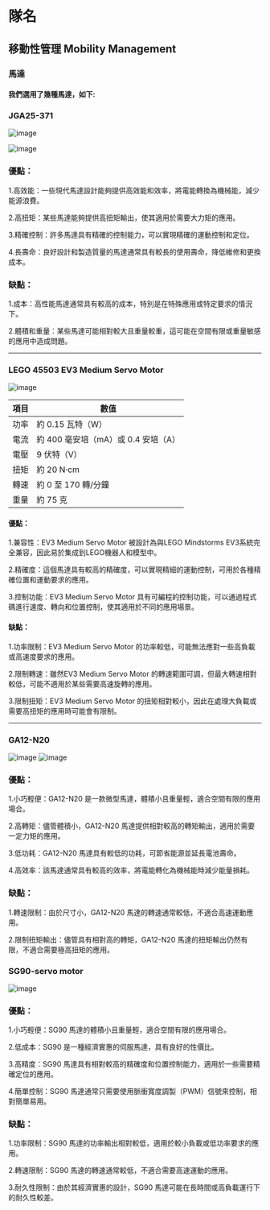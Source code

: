 # 隊名

## 移動性管理 Mobility Management

### 馬達
#### 我們選用了幾種馬達，如下:
### JGA25-371  
![image](https://github.com/yy0106yy/future-engineer/blob/main/%E7%A7%BB%E5%8B%95%E6%80%A7%E7%AE%A1%E7%90%86Mobility%20Managemen/610JRpcSImL._AC_UF894%2C1000_QL80_.jpg)


![image](https://github.com/yy0106yy/future-engineer/blob/main/%E7%A7%BB%E5%8B%95%E6%80%A7%E7%AE%A1%E7%90%86Mobility%20Managemen/%E8%9E%A2%E5%B9%95%E6%93%B7%E5%8F%96%E7%95%AB%E9%9D%A2%202023-07-08%20163440.png)
### 優點：

1.高效能：一些現代馬達設計能夠提供高效能和效率，將電能轉換為機械能，減少能源浪費。

2.高扭矩：某些馬達能夠提供高扭矩輸出，使其適用於需要大力矩的應用。

3.精確控制：許多馬達具有精確的控制能力，可以實現精確的運動控制和定位。

4.長壽命：良好設計和製造質量的馬達通常具有較長的使用壽命，降低維修和更換成本。
### 缺點：

1.成本：高性能馬達通常具有較高的成本，特別是在特殊應用或特定要求的情況下。

2.體積和重量：某些馬達可能相對較大且重量較重，這可能在空間有限或重量敏感的應用中造成問題。

-----------------------------------------------------------------------------------
### LEGO 45503 EV3 Medium Servo Motor 
![image](https://github.com/yy0106yy/future-engineer/blob/main/%E7%A7%BB%E5%8B%95%E6%80%A7%E7%AE%A1%E7%90%86Mobility%20Managemen/lego-ev3-medium-servo-motor-set-45503-28.jpg)

| 項目   | 數值 | 
|--------|-------------------------|
| 功率   | 約 0.15 瓦特（W）|    
| 電流   | 約 400 毫安培（mA）或 0.4 安培（A）|
| 電壓   | 9 伏特（V）| 
| 扭矩   | 約 20 N·cm |
| 轉速	 |約 0 至 170 轉/分鐘  |
| 重量	| 約 75 克  |
#### 優點：

1.兼容性：EV3 Medium Servo Motor 被設計為與LEGO Mindstorms EV3系統完全兼容，因此易於集成到LEGO機器人和模型中。

2.精確度：這個馬達具有較高的精確度，可以實現精細的運動控制，可用於各種精確位置和運動要求的應用。

3.控制功能：EV3 Medium Servo Motor 具有可編程的控制功能，可以通過程式碼進行速度、轉向和位置控制，使其適用於不同的應用場景。

#### 缺點：

1.功率限制：EV3 Medium Servo Motor 的功率較低，可能無法應對一些高負載或高速度要求的應用。

2.限制轉速：雖然EV3 Medium Servo Motor 的轉速範圍可調，但最大轉速相對較低，可能不適用於某些需要高速旋轉的應用。

3.限制扭矩：EV3 Medium Servo Motor 的扭矩相對較小，因此在處理大負載或需要高扭矩的應用時可能會有限制。


-----------------------------------------------------------------------------------
### GA12-N20
![image](https://github.com/yy0106yy/future-engineer/blob/main/%E7%A7%BB%E5%8B%95%E6%80%A7%E7%AE%A1%E7%90%86Mobility%20Managemen/71k13xG7uzL._SL1200_.jpg)
![image](https://github.com/yy0106yy/future-engineer/blob/main/%E7%A7%BB%E5%8B%95%E6%80%A7%E7%AE%A1%E7%90%86Mobility%20Managemen/21645312888323_213.jpg)

### 優點：

1.小巧輕便：GA12-N20 是一款微型馬達，體積小且重量輕，適合空間有限的應用場合。

2.高轉矩：儘管體積小，GA12-N20 馬達提供相對較高的轉矩輸出，適用於需要一定力矩的應用。

3.低功耗：GA12-N20 馬達具有較低的功耗，可節省能源並延長電池壽命。

4.高效率：該馬達通常具有較高的效率，將電能轉化為機械能時減少能量損耗。

### 缺點：

1.轉速限制：由於尺寸小，GA12-N20 馬達的轉速通常較低，不適合高速運動應用。

2.限制扭矩輸出：儘管具有相對高的轉矩，GA12-N20 馬達的扭矩輸出仍然有限，不適合需要極高扭矩的應用。

###  SG90-servo motor
![image](https://github.com/yy0106yy/future-engineer/blob/main/%E7%A7%BB%E5%8B%95%E6%80%A7%E7%AE%A1%E7%90%86Mobility%20Managemen/SG-90.png)
### 優點：

1.小巧輕便：SG90 馬達的體積小且重量輕，適合空間有限的應用場合。

2.低成本：SG90 是一種經濟實惠的伺服馬達，具有良好的性價比。

3.高精度：SG90 馬達具有相對較高的精確度和位置控制能力，適用於一些需要精確定位的應用。

4.簡單控制：SG90 馬達通常只需要使用脈衝寬度調製（PWM）信號來控制，相對簡單易用。

### 缺點：

1.功率限制：SG90 馬達的功率輸出相對較低，適用於較小負載或低功率要求的應用。

2.轉速限制：SG90 馬達的轉速通常較低，不適合需要高速運動的應用。

3.耐久性限制：由於其經濟實惠的設計，SG90 馬達可能在長時間或高負載運行下的耐久性較差。
